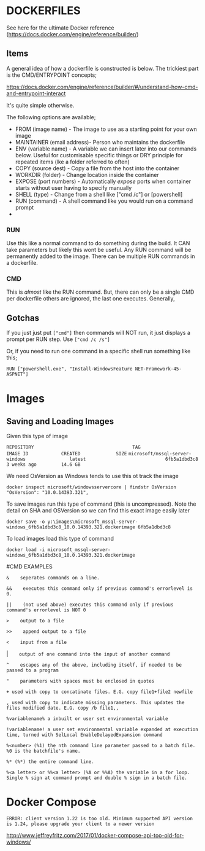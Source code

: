 # DOCKERFILES

See here for the ultimate Docker reference (https://docs.docker.com/engine/reference/builder/)

## Items
A general idea of how a dockerfile is constructed is below. The trickiest part is the CMD/ENTRYPOINT concepts;

https://docs.docker.com/engine/reference/builder/#/understand-how-cmd-and-entrypoint-interact

It's quite simple otherwise.

The following options are available;
* FROM  (image name) - The image to use as a starting point for your own image
* MAINTAINER (email address)- Person who maintains the dockerfile
* ENV (variable name) - A variable we can insert later into our commands below. Useful for customisable specific things or DRY principle for repeated items (lke a folder referred to often)
* COPY (source dest) - Copy a file from the host into the container
* WORKDIR (folder) - Change location inside the container
* EXPOSE (port numbers) - Automatically *expose* ports when container starts without user having to specify manually
* SHELL (type) - Change from a shell like ["cmd /c"] or [powershell]
* RUN (command) - A shell command like you would run on a command prompt
* 



### RUN
Use this like a normal command to do something during the build. It CAN take parameters but likely this wont be useful.
Any RUN command will be permanently added to the image. There can be multiple RUN commands in a dockerfile.

### CMD
This is *almost* like the RUN command. But, there can only be a single CMD per dockerfile others are ignored, the last one executes.
Generally, 

## Gotchas
If you just just put `["cmd"]` then commands will NOT run, it just displays a prompt per RUN step. Use `["cmd /c /s"]`

Or, if you need to run one command in a specific shell run something like this;

`RUN ["powershell.exe", "Install-WindowsFeature NET-Framework-45-ASPNET"]`

# Images

## Saving and Loading Images
Given this type of image

`REPOSITORY                                    TAG                                IMAGE ID            CREATED             SIZE`
`microsoft/mssql-server-windows                latest                             6fb5a1dbd3c8        3 weeks ago         14.6 GB`

We need OsVersion as Windows tends to use this ot track the image

`docker inspect microsoft/windowsservercore | findstr OsVersion`
`"OsVersion": "10.0.14393.321",`

To save images run this type of command (this is uncompressed). Note the detail on SHA and OSVersion so we can find this exact image easily later

`docker save -o y:\images\microsoft_mssql-server-windows_6fb5a1dbd3c8_10.0.14393.321.dockerimage 6fb5a1dbd3c8`

To load images load this type of command

`docker load -i microsoft_mssql-server-windows_6fb5a1dbd3c8_10.0.14393.321.dockerimage`

#CMD EXAMPLES

`&    seperates commands on a line.`

`&&    executes this command only if previous command's errorlevel is 0.`

`||    (not used above) executes this command only if previous command's errorlevel is NOT 0`

`>    output to a file`

`>>    append output to a file`

`<    input from a file`

|`    output of one command into the input of another command`

`^    escapes any of the above, including itself, if needed to be passed to a program`

`"    parameters with spaces must be enclosed in quotes`

`+ used with copy to concatinate files. E.G. copy file1+file2 newfile`

`, used with copy to indicate missing parameters. This updates the files modified date. E.G. copy /b file1,,`

`%variablename% a inbuilt or user set environmental variable`

`!variablename! a user set environmental variable expanded at execution time, turned with SelLocal EnableDelayedExpansion command`

`%<number> (%1) the nth command line parameter passed to a batch file. %0 is the batchfile's name.`

`%* (%*) the entire command line.`

`%<a letter> or %%<a letter> (%A or %%A) the variable in a for loop. Single % sign at command prompt and double % sign in a batch file.`

# Docker Compose

`ERROR: client version 1.22 is too old. Minimum supported API version is 1.24, please upgrade your client to a newer version`

http://www.jeffreyfritz.com/2017/01/docker-compose-api-too-old-for-windows/

